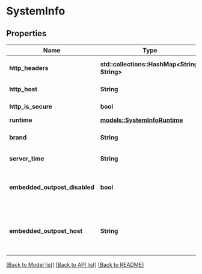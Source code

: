 # SystemInfo

## Properties

Name | Type | Description | Notes
------------ | ------------- | ------------- | -------------
**http_headers** | **std::collections::HashMap<String, String>** | Get HTTP Request headers | [readonly]
**http_host** | **String** | Get HTTP host | [readonly]
**http_is_secure** | **bool** | Get HTTP Secure flag | [readonly]
**runtime** | [**models::SystemInfoRuntime**](SystemInfo_runtime.md) |  | 
**brand** | **String** | Currently active brand | [readonly]
**server_time** | **String** | Current server time | [readonly]
**embedded_outpost_disabled** | **bool** | Whether the embedded outpost is disabled | [readonly]
**embedded_outpost_host** | **String** | Get the FQDN configured on the embedded outpost | [readonly]

[[Back to Model list]](../README.md#documentation-for-models) [[Back to API list]](../README.md#documentation-for-api-endpoints) [[Back to README]](../README.md)


